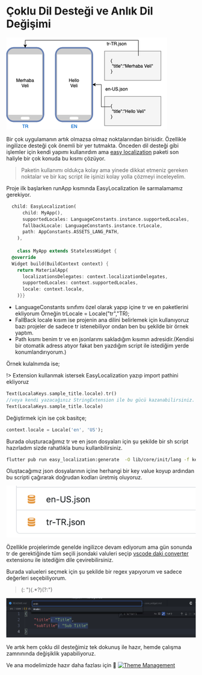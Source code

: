 # Çoklu Dil Desteği ve Anlık Dil Değişimi

![lang](../../image/drawio/folders-lang.png)

Bir çok uygulamanın artık olmazsa olmaz noktalarından birisidir. Özellikle ingilizce desteği çok önemli bir yer tutmakta. Önceden dil desteği gibi işlemler için kendi yapımı kullanırdım ama [easy localization](https://pub.dev/packages/easy_localization) paketi son haliyle bir çok konuda bu kısmı çözüyor.

> Paketin kullanımı oldukça kolay ama yinede dikkat etmeniz gereken noktalar ve bir kaç script ile işinizi kolay yolla çözmeyi inceleyelim.

Proje ilk başlarken runApp kısmında EasyLocalization ile sarmalamamız gerekiyor.

```dart
  child: EasyLocalization(
      child: MyApp(),
      supportedLocales: LanguageConstants.instance.supportedLocales,
      fallbackLocale: LanguageConstants.instance.trLocale,
      path: AppConstants.ASSETS_LANG_PATH,
    ),

    class MyApp extends StatelessWidget {
  @override
  Widget build(BuildContext context) {
    return MaterialApp(
      localizationsDelegates: context.localizationDelegates,
      supportedLocales: context.supportedLocales,
      locale: context.locale,
    )}}
```

- LanguageConstants sınıfımı özel olarak yapıp içine tr ve en paketlerini ekliyorum
  Örneğin trLocale = Locale("tr","TR);
- FallBack locale kısım ise projenin ana dilini belirlemek için kullanıyoruz bazı projeler de sadece tr istenebiliyor ondan ben bu şekilde bir örnek yaptım.
- Path kısmı benim tr ve en jsonlarımı sakladığım kısımın adresidir.(Kendisi bir otomatik adress atıyor fakat ben yazdığım script ile istediğim yerde konumlandırıyorum.)

Örnek kulalnımda ise;

!> Extension kullanmak istersek EasyLocalization yazıp import pathini ekliyoruz

```dart
Text(LocalaKeys.sample_title.locale).tr()
//veya kendi yazacağınız StringExtension ile bu gücü kazanabilirsiniz.
Text(LocalaKeys.sample_title.locale)
```

Değiştirmek için ise çok basitçe;

```dart
context.locale = Locale('en', 'US');
```

Burada oluşturacağımız tr ve en json dosyaları için şu şekilde bir sh script hazırladım sizde rahatlıkla bunu kullanbilirsiniz.

```sh
flutter pub run easy_localization:generate  -O lib/core/init/lang -f keys -o locale_keys.g.dart --source-dir assets/lang
```

Oluştacağımız json dosyalarının içine herhangi bir key value koyup ardından bu scripti çağırarak doğrudan kodları üretmiş oluyoruz.

![LAng](../../image/core/lang.png)

Özellikle projelerimde genelde ingilizce devam ediyorum ama gün sonunda tr de gerektiğinde tüm seçili jsondaki valuleri seçip [vscode daki converter](https://marketplace.visualstudio.com/items?itemName=funkyremi.vscode-google-translate) extensionu ile istediğim dile çevirebilirsiniz.

Burada valueleri seçmek için şu şekilde bir regex yapıyorum ve sadece değerleri seçebiliyorum.

> (: ")(.\*?)(?:")

![json converter](../../image/core/arabic.png)

Ve artık hem çoklu dil desteğimiz tek dokunuş ile hazır, hemde çalışma zamnınında değişiklik yapabiliyoruz.

Ve ana modelimizde hazır daha fazlası için 🥳
[![Theme Management](https://img.youtube.com/vi/jQ8JuX5RpNc/0.jpg)](https://www.youtube.com/watch?v=jQ8JuX5RpNc&list=PL1k5oWAuBhgV_XnhMSyu2YLZMZNGuD0Cv&index=4)
